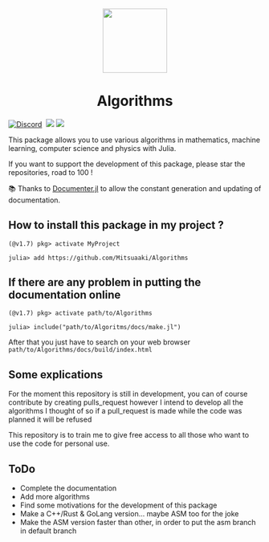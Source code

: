 <h3 align="center"><img src="https://raw.githubusercontent.com/Mitsuaaki/Algorithms/main/docs/src/assets/favicon.ico" width="128" height="128"/></h3>
<h1 align="center">Algorithms</h1>

[![Discord](https://img.shields.io/discord/808045925556682782.svg?logo=discord&colorB=7289DA&style=flat-square)](https://discord.gg/NqRhMaDpBr)&nbsp;
[![](https://img.shields.io/badge/docs-stable-blue.svg)](https://mitsuaaki.github.io/Algorithms/stable)
[![](https://img.shields.io/badge/docs-dev-blue.svg)](https://mitsuaaki.github.io/Algorithms/dev)

This package allows you to use various algorithms in mathematics, machine learning, computer science and physics with Julia. <br>

If you want to support the development of this package, please star the repositories, road to 100 !

📚 Thanks to [Documenter.jl](https://github.com/JuliaDocs/Documenter.jl) to allow the constant generation and updating of documentation.

## How to install this package in my project ?
```julia-repl
(@v1.7) pkg> activate MyProject

julia> add https://github.com/Mitsuaaki/Algorithms
```

## If there are any problem in putting the documentation online
```julia-repl
(@v1.7) pkg> activate path/to/Algorithms

julia> include("path/to/Algoritms/docs/make.jl")
```
After that you just have to search on your web browser `path/to/Algorithms/docs/build/index.html`

## Some explications
For the moment this repository is still in development, you can of course contribute by creating pulls_request however I intend to develop all the algorithms I thought of so if a pull_request is made while the code was planned it will be refused

This repository is to train me to give free access to all those who want to use the code for personal use.

## ToDo

* Complete the documentation
* Add more algorithms
* Find some motivations for the development of this package
* Make a C++/Rust & GoLang version... maybe ASM too for the joke
* Make the ASM version faster than other, in order to put the asm branch in default branch
